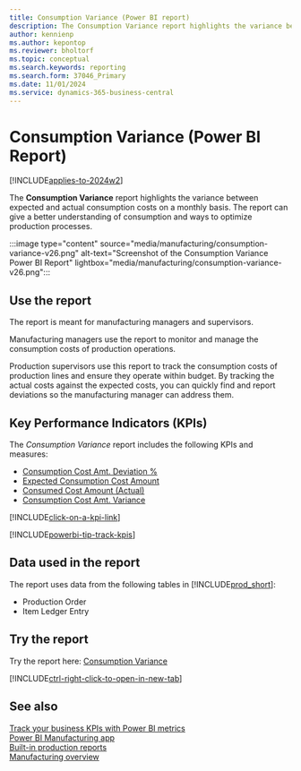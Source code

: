 ```yaml
---
title: Consumption Variance (Power BI report)
description: The Consumption Variance report highlights the variance between expected and actual consumption costs on a monthly basis.
author: kennienp
ms.author: kepontop
ms.reviewer: bholtorf
ms.topic: conceptual
ms.search.keywords: reporting
ms.search.form: 37046_Primary
ms.date: 11/01/2024
ms.service: dynamics-365-business-central
---
```


# Consumption Variance (Power BI Report)

[!INCLUDE[applies-to-2024w2](includes/applies-to-2024w2.md)]

The **Consumption Variance** report highlights the variance between expected and actual consumption costs on a monthly basis. The report can give a better understanding of consumption and ways to optimize production processes.

:::image type="content" source="media/manufacturing/consumption-variance-v26.png" alt-text="Screenshot of the Consumption Variance Power BI Report" lightbox="media/manufacturing/consumption-variance-v26.png":::

## Use the report

The report is meant for manufacturing managers and supervisors.

Manufacturing managers use the report to monitor and manage the consumption costs of production operations.

Production supervisors use this report to track the consumption costs of production lines and ensure they operate within budget. By tracking the actual costs against the expected costs, you can quickly find and report deviations so the manufacturing manager can address them.

## Key Performance Indicators (KPIs)

The *Consumption Variance* report includes the following KPIs and measures:

- [Consumption Cost Amt. Deviation %](manufacturing-powerbi-kpis.md#consumption-cost-amt-deviation)
- [Expected Consumption Cost Amount](manufacturing-powerbi-kpis.md#expected-consumption-cost-amount)
- [Consumed Cost Amount (Actual)](manufacturing-powerbi-kpis.md#consumed-cost-amount-actual)
- [Consumption Cost Amt. Variance](manufacturing-powerbi-kpis.md#consumption-cost-amt-variance)

[!INCLUDE[click-on-a-kpi-link](includes/click-on-a-kpi-link.md)]

[!INCLUDE[powerbi-tip-track-kpis](includes/powerbi-tip-track-kpis.md)]

## Data used in the report

The report uses data from the following tables in [!INCLUDE[prod_short](includes/prod_short.md)]:

- Production Order
- Item Ledger Entry
  
## Try the report

Try the report here: [Consumption Variance](https://businesscentral.dynamics.com?page=37046)

[!INCLUDE[ctrl-right-click-to-open-in-new-tab](includes/ctrl-right-click-to-open-in-new-tab.md)]

## See also

[Track your business KPIs with Power BI metrics](track-kpis-with-power-bi-metrics.md)  
[Power BI Manufacturing app](manufacturing-powerbi-app.md)  
[Built-in production reports](production-reports.md)  
[Manufacturing overview](production-manage-manufacturing.md)
